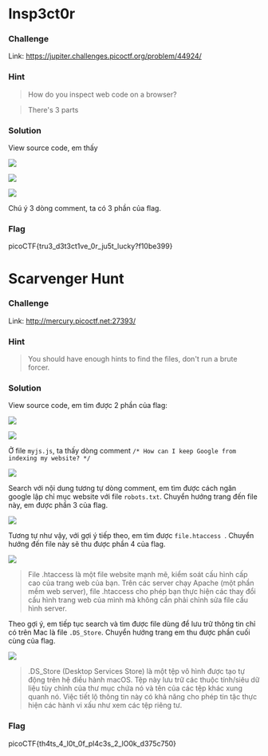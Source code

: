 # Insp3ct0r
### Challenge
Link: https://jupiter.challenges.picoctf.org/problem/44924/
### Hint
> How do you inspect web code on a browser?

> There's 3 parts
### Solution
View source code, em thấy 

![](https://i.imgur.com/dWbykQR.png)

![](https://i.imgur.com/Vx2FScT.png)

![](https://i.imgur.com/OJcpcEY.png)

Chú ý 3 dòng comment, ta có 3 phần của flag.

### Flag
picoCTF{tru3_d3t3ct1ve_0r_ju5t_lucky?f10be399}

# Scarvenger Hunt
### Challenge
Link: http://mercury.picoctf.net:27393/
### Hint
> You should have enough hints to find the files, don't run a brute forcer.
### Solution
View source code, em tìm được 2 phần của flag:

![](https://i.imgur.com/IIVSU4I.png)

![](https://i.imgur.com/GV3NEh8.png)

Ở file `myjs.js`, ta thấy dòng comment `/* How can I keep Google from indexing my website? */`

![](https://i.imgur.com/s46OabE.png)

Search với nội dung tương tự dòng comment, em tìm được cách ngăn google lập chỉ mục website với file `robots.txt`. Chuyển hướng trang đến file này, em được phần 3 của flag.

![](https://i.imgur.com/LCczPyg.png)

Tương tự như vậy, với gợi ý tiếp theo, em tìm được `file.htaccess `. Chuyển hướng đến file này sẽ thu được phần 4 của flag.

![](https://i.imgur.com/dAbNcb0.png)

>File .htaccess là một file website mạnh mẽ, kiểm soát cấu hình cấp cao của trang web của bạn. Trên các server chạy Apache (một phần mềm web server), file .htaccess cho phép bạn thực hiện các thay đổi cấu hình trang web của mình mà không cần phải chỉnh sửa file cấu hình server.

Theo gợi ý, em tiếp tục search và tìm được file dùng để lưu trữ thông tin chỉ có trên Mac là file `.DS_Store`. Chuyển hướng trang em thu được phần cuối cùng của flag.

![](https://i.imgur.com/mGJiRWQ.png)

> .DS_Store (Desktop Services Store) là một tệp vô hình được tạo tự động trên hệ điều hành macOS. Tệp này lưu trữ các thuộc tính/siêu dữ liệu tùy chỉnh của thư mục chứa nó và tên của các tệp khác xung quanh nó. Việc tiết lộ thông tin này có khả năng cho phép tin tặc thực hiện các hành vi xấu như xem các tệp riêng tư.
### Flag
picoCTF{th4ts_4_l0t_0f_pl4c3s_2_lO0k_d375c750}